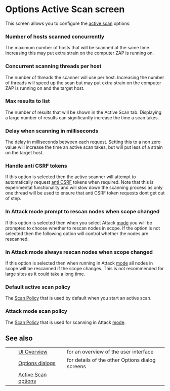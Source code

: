 # Options Active Scan screen #

This screen allows you to configure the [active scan][] options:

### Number of hosts scanned concurrently ###

The maximum number of hosts that will be scanned at the same time. Increasing this may put extra strain on the computer ZAP is running on.

### Concurrent scanning threads per host ###

The number of threads the scanner will use per host.
Increasing the number of threads will speed up the scan but may put extra strain on the computer ZAP is running on and the target host.

### Max results to list ###

The number of results that will be shown in the Active Scan tab.
Displaying a large number of results can significantly increase the time a scan takes.

### Delay when scanning in milliseconds ###

The delay in milliseconds between each request.
Setting this to a non zero value will increase the time an active scan takes, but will put less of a strain on the target host.

### Handle anti CSRF tokens ###

If this option is selected then the active scanner will attempt to automatically request [anti CSRF][] tokens when required.
Note that this is experimental functionality and will slow down the scanning process as only one thread will be used to ensure that anti CSRF token requests dont get out of step.

### In Attack mode prompt to rescan nodes when scope changed ###

If this option is selected then when you select Attack [mode][] you will be prompted to choose whether to rescan nodes in scope.
If the option is not selected then the following option will control whether the nodes are rescanned.

### In Attack mode always rescan nodes when scope changed ###

If this option is selected then when running in Attack [mode][] all nodes in scope will be rescanned if the scope changes.
This is not recommended for large sites as it could take a long time.

### Default active scan policy ###

The [Scan Policy][] that is used by default when you start an active scan.

### Attack mode scan policy ###

The [Scan Policy][] that is used for scanning in Attack [mode][].

## See also ##

<table> 
 <tbody>
  <tr>
   <td>&nbsp;&nbsp;&nbsp;&nbsp;</td>
   <td><a href="HelpUiOverview" rel="nofollow">UI Overview</a></td>
   <td>for an overview of the user interface</td>
  </tr> 
  <tr>
   <td>&nbsp;&nbsp;&nbsp;&nbsp;</td>
   <td><a href="HelpUiDialogsOptionsOptions" rel="nofollow">Options dialogs</a></td>
   <td>for details of the other Options dialog screens</td>
  </tr> 
  <tr>
   <td>&nbsp;&nbsp;&nbsp;&nbsp;</td>
   <td><a href="HelpUiDialogsOptionsAscan" rel="nofollow">Active Scan options</a></td>
   <td></td>
  </tr> 
 </tbody>
</table>


[active scan]: HelpStartConceptsAscan
[anti CSRF]: HelpStartConceptsAnticsrf
[mode]: HelpStartConceptsModes
[Scan Policy]: HelpStartConceptsScanpolicy